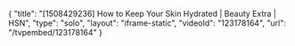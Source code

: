 {
    "title": "[1508429236] How to Keep Your Skin Hydrated | Beauty Extra | HSN",
    "type": "solo",
    "layout": "iframe-static",
    "videoId": "123178164",
    "url": "\/tvpembed\/123178164"
}